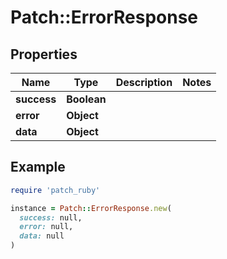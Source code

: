 # Patch::ErrorResponse

## Properties

| Name | Type | Description | Notes |
| ---- | ---- | ----------- | ----- |
| **success** | **Boolean** |  |  |
| **error** | **Object** |  |  |
| **data** | **Object** |  |  |

## Example

```ruby
require 'patch_ruby'

instance = Patch::ErrorResponse.new(
  success: null,
  error: null,
  data: null
)
```

